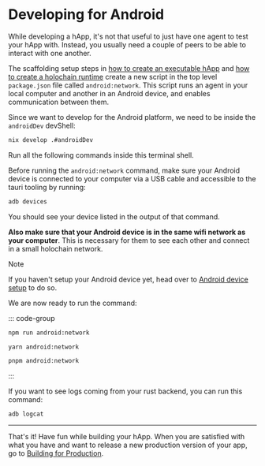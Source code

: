 # Developing for Android

While developing a hApp, it's not that useful to just have one agent to test your hApp with. Instead, you usually need a couple of peers to be able to interact with one another. 

The scaffolding setup steps in [how to create an executable hApp](../how-to-create-an-executable-happ) and [how to create a holochain runtime](../how-to-create-a-holochain-runtime) create a new script in the top level `package.json` file called `android:network`. This script runs an agent in your local computer and another in an Android device, and enables communication between them. 

Since we want to develop for the Android platform, we need to be inside the `androidDev` devShell:

```bash
nix develop .#androidDev
```

Run all the following commands inside this terminal shell.

Before running the `android:network` command, make sure your Android device is connected to your computer via a USB cable and accessible to the tauri tooling by running:

```bash
adb devices
```

You should see your device listed in the output of that command.

**Also make sure that your Android device is in the same wifi network as your computer**. This is necessary for them to see each other and connect in a small holochain network.

> [!NOTE]
> If you haven't setup your Android device yet, head over to [Android device setup](./device-setup) to do so.

We are now ready to run the command:

::: code-group
```bash [npm]
npm run android:network
```

```bash [yarn]
yarn android:network
```

```bash [pnpm]
pnpm android:network
```
:::

If you want to see logs coming from your rust backend, you can run this command:

```bash
adb logcat
```

---

That's it! Have fun while building your hApp. When you are satisfied with what you have and want to release a new production version of your app, go to [Building for Production](./building-for-production).
